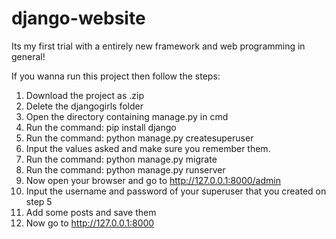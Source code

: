 # django-website
Its my first trial with a entirely new framework and web programming in general!

If you wanna run this project then follow the steps:
1. Download the project as .zip
2. Delete the djangogirls folder
3. Open the directory containing manage.py in cmd
4. Run the command: pip install django
5. Run the command: python manage.py createsuperuser
6. Input the values asked and make sure you remember them.
7. Run the command: python manage.py migrate
8. Run the command: python manage.py runserver
9. Now open your browser and go to http://127.0.0.1:8000/admin
10. Input the username and password of your superuser that you created on step 5
11. Add some posts and save them
12. Now go to http://127.0.0.1:8000
